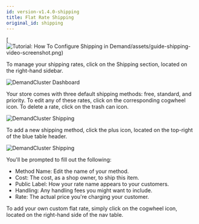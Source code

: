 ```yaml
---
id: version-v1.4.0-shipping
title: Flat Rate Shipping
original_id: shipping
---
```

    
[![Tutorial: How To Configure Shipping in Demand/assets/guide-shipping-video-screenshot.png)](https://www.youtube.com/watch?v=fiR_kV1GBdg)

To manage your shipping rates, click on the Shipping section, located on the right-hand sidebar.

![](/assets/admin-dashboard-panel.png "DemandCluster Dashboard")

Your store comes with three default shipping methods: free, standard, and priority. To edit any of these rates, click on the corresponding cogwheel icon. To delete a rate, click on the trash can icon.

![](/assets/admin-dashboard-shipping.png "DemandCluster Shipping")

To add a new shipping method, click the plus icon, located on the top-right of the blue table header.

![](/assets/admin-dashboard-shipping-2.png "DemandCluster Shipping")

You'll be prompted to fill out the following:

- Method Name: Edit the name of your method.
- Cost: The cost, as a shop owner, to ship this item.
- Public Label: How your rate name appears to your customers.
- Handling: Any handling fees you might want to include.
- Rate: The actual price you're charging your customer.

To add your own custom flat rate, simply click on the cogwheel icon, located on the right-hand side of the nav table.
